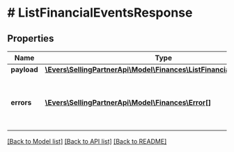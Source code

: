 # # ListFinancialEventsResponse

## Properties

Name | Type | Description | Notes
------------ | ------------- | ------------- | -------------
**payload** | [**\Evers\SellingPartnerApi\Model\Finances\ListFinancialEventsPayload**](ListFinancialEventsPayload.md) |  | [optional]
**errors** | [**\Evers\SellingPartnerApi\Model\Finances\Error[]**](Error.md) | A list of error responses returned when a request is unsuccessful. | [optional]

[[Back to Model list]](../../README.md#models) [[Back to API list]](../../README.md#endpoints) [[Back to README]](../../README.md)

